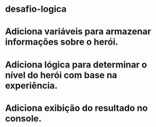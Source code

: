 ﻿# desafio-logica
# Adiciona variáveis para armazenar informações sobre o herói.
# Adiciona lógica para determinar o nível do herói com base na experiência.
# Adiciona exibição do resultado no console.
